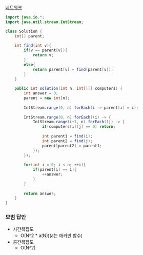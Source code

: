 [네트워크](https://programmers.co.kr/learn/courses/30/lessons/43162?language=java)

```java
import java.io.*;
import java.util.stream.IntStream;

class Solution { 
    int[] parent;
    
    int find(int v){
        if(v == parent[v]){
            return v;
        } 
        else{
            return parent[v] = find(parent[v]);
        }
    }
    
    public int solution(int n, int[][] computers) {
        int answer = 0;
        parent = new int[n];
        
        IntStream.range(0, n).forEach(i -> parent[i] = i);
        
        IntStream.range(0, n).forEach((i) -> {
            IntStream.range(i+1, n).forEach((j) -> {
                if(computers[i][j] == 0) return;
                
                int parent1 = find(i);
                int parent2 = find(j);
                parent[parent2] = parent1;
            });
        });
        
        for(int i = 0; i < n; ++i){
            if(parent[i] == i){
                ++answer;
            }
        }
        
        return answer;
    }
}
```

### 모범 답안  
- 시간복잡도  
    - O(N^2 * a(N))(a는 애커만 함수)
- 공간복잡도  
    - O(N^2)

